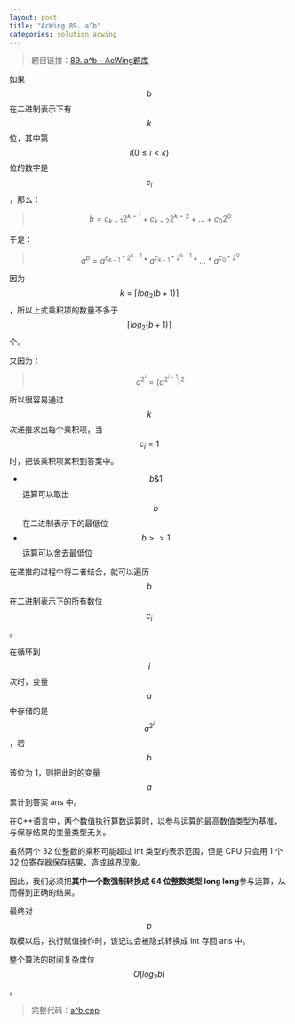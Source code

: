 ```yaml
---
layout: post
title: "AcWing 89. a^b"
categories: solution acwing
---
```


> 题目链接：<a href="https://www.acwing.com/problem/content/91/" target="_blank">89. a^b - AcWing题库</a>

如果 $$b$$ 在二进制表示下有 $$k$$ 位，其中第 $$i(0\le i<k)$$ 位的数字是 $$c_i$$ ，那么：
> $$b=c_{k-1}2^{k-1}+c_{k-2}2^{k-2}+…+c_{0}2^{0}$$

于是：
> $${a^b}=a^{c_{k-1}*2^{k-1}}*a^{c_{k-1}*2^{k-1}}*…*a^{c_0*2^0}$$

因为 $$k=\lceil{log_2(b+1)}\rceil$$ ，所以上式乘积项的数量不多于 $$\lceil{log_2(b+1)}\rceil$$ 个。  

又因为：
> $$a^{2^i}=(a^{2^{i-1}})^2$$

所以很容易通过 $$k$$ 次递推求出每个乘积项，当 $$c_i=1$$ 时，把该乘积项累积到答案中。  
* $$b\&1$$ 运算可以取出 $$b$$ 在二进制表示下的最低位
* $$b>>1$$ 运算可以舍去最低位  
  
在递推的过程中将二者结合，就可以遍历 $$b$$ 在二进制表示下的所有数位 $$c_i$$ 。  

在循环到 $$i$$ 次时，变量 $$a$$ 中存储的是 $$a^{2^i}$$，若 $$b$$ 该位为 1，则把此时的变量 $$a$$ 累计到答案 ans 中。  

在C++语言中，两个数值执行算数运算时，以参与运算的最高数值类型为基准，与保存结果的变量类型无关。   

虽然两个 32 位整数的乘积可能超过 int 类型的表示范围，但是 CPU 只会用 1 个 32 位寄存器保存结果，造成越界现象。  

因此，我们必须把**其中一个数强制转换成 64 位整数类型 long long**参与运算，从而得到正确的结果。  

最终对 $$p$$ 取模以后，执行赋值操作时，该记过会被隐式转换成 int 存回 ans 中。

整个算法的时间复杂度位 $$O(log_2b)$$。

> 完整代码：<a href="https://gitee.com/lyccrius/oi/blob/master/www.acwing.com/problem/content/91/a%5Eb.cpp" target="_blank">a^b.cpp</a>